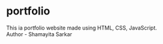 # portfolio
This ia portfolio website made using HTML, CSS, JavaScript.
<br>
Author - Shamayita Sarkar
